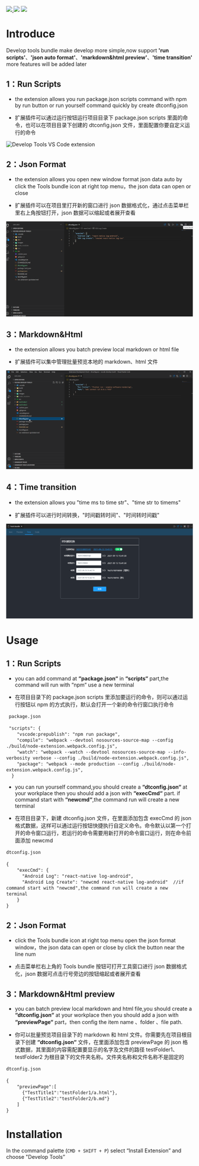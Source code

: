 <a href="https://marketplace.visualstudio.com/items?itemName=leach-chen.vscode-develop-tools#overview"><img src="https://vsmarketplacebadge.apphb.com/version/leach-chen.vscode-develop-tools.svg" /> <img src="https://vsmarketplacebadge.apphb.com/installs-short/leach-chen.vscode-develop-tools.svg" /></a> <a href="https://marketplace.visualstudio.com/items?itemName=leach-chen.vscode-develop-tools#review-details"><img src="https://vsmarketplacebadge.apphb.com/rating-star/leach-chen.vscode-develop-tools.svg" /></a>

# Introduce

Develop tools bundle make develop more simple,now support **'run scripts'**、**'json auto format'**、**'markdown&html preview'**、**'time transition'** more features will be added later

## **1：Run Scripts**

- the extension allows you run package.json scripts command with npm by run button or run yourself command quickly by create dtconfig.json

- 扩展插件可以通过运行按钮运行项目目录下 package.json scripts 里面的命令，也可以在项目目录下创建的 dtconfig.json 文件，里面配置你要自定义运行的命令

![Develop Tools VS Code extension](./images/runscript.gif)

## **2：Json Format**

- the extension allows you open new window format json data auto by click the Tools bundle icon at right top menu，the json data can open or close

- 扩展插件可以在项目里打开新的窗口进行 json 数据格式化，通过点击菜单栏里右上角按钮打开，json 数据可以缩起或者展开查看

![Develop Tools VS Code extension](./images/jsonformat.gif)

## **3：Markdown&Html**

- the extension allows you batch preview local markdown or html file

- 扩展插件可以集中管理批量预览本地的 markdown、html 文件

![Develop Tools VS Code extension](./images/preview.gif)

## **4：Time transition**

- the extension allows you "time ms to time str"、"time str to timems"

- 扩展插件可以进行时间转换，"时间戳转时间"、"时间转时间戳"

![Develop Tools VS Code extension](./images/timetran.png)

# Usage

## **1：Run Scripts**

- you can add command at **“package.json“** in **“scripts“** part,the command will run with “npm“ use a new terminal

- 在项目目录下的 package.json scripts 里添加要运行的命令，则可以通过运行按钮以 npm 的方式执行，默认会打开一个新的命令行窗口执行命令

```
 package.json

 "scripts": {
    "vscode:prepublish": "npm run package",
    "compile": "webpack --devtool nosources-source-map --config ./build/node-extension.webpack.config.js",
    "watch": "webpack --watch --devtool nosources-source-map --info-verbosity verbose --config ./build/node-extension.webpack.config.js",
    "package": "webpack --mode production --config ./build/node-extension.webpack.config.js",
  }
```

- you can run yourself command,you should create a **“dtconfig.json“** at your workplace then you should add a json with **“execCmd“** part. if command start with **“newcmd“**,the command run will create a new terminal

- 在项目目录下，新建 dtconfig.json 文件，在里面添加包含 execCmd 的 json 格式数据，这样可以通过运行按钮快捷执行自定义命令。命令默认以第一个打开的命令窗口运行，若运行的命令需要用新打开的命令窗口运行，则在命令前面添加 newcmd

```
dtconfig.json

{
    "execCmd": {
      "Android Log": "react-native log-android",
	  "Android Log Create": "newcmd react-native log-android"  //if command start with "newcmd",the command run will create a new  terminal
    }
}
```

## **2：Json Format**

- click the Tools bundle icon at right top menu open the json format window，the json data can open or close by click the button near the line num

- 点击菜单栏右上角的 Tools bundle 按钮可打开工具窗口进行 json 数据格式化，json 数据可点击行号旁边的按钮缩起或者展开查看

## **3：Markdown&Html preview**

- you can batch preview local markdown and html file,you should create a **“dtconfig.json“** at your workplace then you should add a json with **“previewPage“** part，then config the item name 、folder 、file path.

- 你可以批量预览项目目录下的 markdown 和 html 文件。你需要先在项目根目录下创建 **“dtconfig.json“** 文件，在里面添加包含 previewPage 的 json 格式数据，其里面的内容需配置要显示的名字及文件的路径 testFolder1、testFolder2 为根目录下的文件夹名称。文件夹名称和文件名称不是固定的

```
dtconfig.json

{
    "previewPage":[
      {"TestTitle1":"testFolder1/a.html"},
      {"TestTitle2":"testFolder2/b.md"}
    ]
}
```

# Installation

In the command palette (`CMD + SHIFT + P`) select “Install Extension” and choose "Develop Tools”
